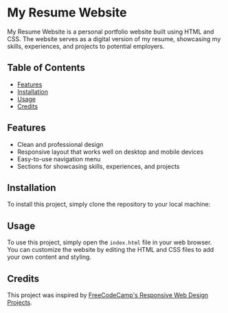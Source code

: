 # My Resume Website

My Resume Website is a personal portfolio website built using HTML and CSS. The website serves as a digital version of my resume, showcasing my skills, experiences, and projects to potential employers.

## Table of Contents

- [Features](#features)
- [Installation](#installation)
- [Usage](#usage)
- [Credits](#credits)

## Features

- Clean and professional design
- Responsive layout that works well on desktop and mobile devices
- Easy-to-use navigation menu
- Sections for showcasing skills, experiences, and projects

## Installation

To install this project, simply clone the repository to your local machine:

## Usage

To use this project, simply open the `index.html` file in your web browser. You can customize the website by editing the HTML and CSS files to add your own content and styling.

## Credits

This project was inspired by [FreeCodeCamp's Responsive Web Design Projects](https://www.freecodecamp.org/learn/responsive-web-design/responsive-web-design-projects/build-a-personal-portfolio-webpage). 


